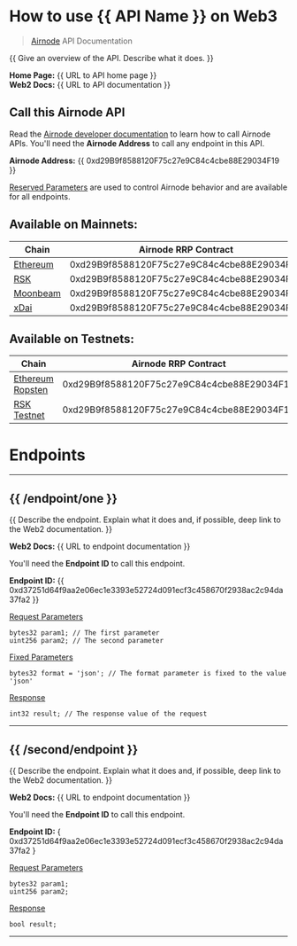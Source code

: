 # How to use {{ API Name }} on Web3

> [Airnode](https://api3.org/airnode) API Documentation

{{ Give an overview of the API. Describe what it does. }}

**Home Page:** {{ URL to API home page }}  
**Web2 Docs:** {{ URL to API documentation }}

## Call this Airnode API

Read the [Airnode developer documentation](https://docs.api3.org/d/call-an-airnode) to learn how to call Airnode APIs. You'll need the **Airnode Address** to call any endpoint in this API.

**Airnode Address:** {{ 0xd29B9f8588120F75c27e9C84c4cbe88E29034F19 }}

[Reserved Parameters](https://docs.api3.org/r/reserved-parameters) are used to control Airnode behavior and are available for all endpoints.

## Available on Mainnets:

<!-- Only include chains your Airnode is configured to use. -->

| Chain                                | Airnode RRP Contract                       | P   |
| ------------------------------------ | ------------------------------------------ | --: |
| [Ethereum](https://ethereum.org)     | 0xd29B9f8588120F75c27e9C84c4cbe88E29034F19 | 1m  |
| [RSK](https://www.rsk.co)            | 0xd29B9f8588120F75c27e9C84c4cbe88E29034F19 | 1m  |
| [Moonbeam](https://moonbeam.network) | 0xd29B9f8588120F75c27e9C84c4cbe88E29034F19 | 1m  |
| [xDai](https://www.xdaichain.com)    | 0xd29B9f8588120F75c27e9C84c4cbe88E29034F19 | 1m  |

## Available on Testnets:

<!-- Only include chains your Airnode is configured to use. -->

| Chain                                                                          | Airnode RRP Contract                       | P   |
| ------------------------------------------------------------------------------ | ------------------------------------------ | --: |
| [Ethereum Ropsten](https://ethereum.org/en/developers/docs/networks/#testnets) | 0xd29B9f8588120F75c27e9C84c4cbe88E29034F19 | 1m  |
| [RSK Testnet](https://developers.rsk.co/rsk/rbtc/conversion/networks/testnet/) | 0xd29B9f8588120F75c27e9C84c4cbe88E29034F19 | 1m  |

# Endpoints

---

## {{ /endpoint/one }}

{{ Describe the endpoint. Explain what it does and, if possible, deep link to the Web2 documentation. }}

**Web2 Docs:** {{ URL to endpoint documentation }}

You'll need the **Endpoint ID** to call this endpoint.

**Endpoint ID:** {{ 0xd37251d64f9aa2e06ec1e3393e52724d091ecf3c458670f2938ac2c94da37fa2 }}

[Request Parameters](https://docs.api3.org/d/request-parameters)

<!-- Edit parameters to match the endpoint. -->

```solidity
bytes32 param1; // The first parameter
uint256 param2; // The second parameter
```

[Fixed Parameters](https://docs.api3.org/p/fixed-parameters)

<!-- Edit parameters to match the endpoint. -->

```solidity
bytes32 format = 'json'; // The format parameter is fixed to the value 'json'
```

[Response](https://docs.api3.org/d/response-parameters)

<!-- Edit response to match the endpoint. -->

```solidity
int32 result; // The response value of the request
```

---

## {{ /second/endpoint }}

{{ Describe the endpoint. Explain what it does and, if possible, deep link to the Web2 documentation. }}

**Web2 Docs:** {{ URL to endpoint documentation }}

You'll need the **Endpoint ID** to call this endpoint.

**Endpoint ID:** { 0xd37251d64f9aa2e06ec1e3393e52724d091ecf3c458670f2938ac2c94da37fa2 }

[Request Parameters](https://docs.api3.org/d/request-parameters)

<!-- Edit parameters to match the endpoint. -->

```solidity
bytes32 param1;
uint256 param2;
```

[Response](https://docs.api3.org/d/response-parameters)

<!-- Edit response to match the endpoint. -->

```solidity
bool result;
```

---

<!-- Add more endpoints as needed... -->
